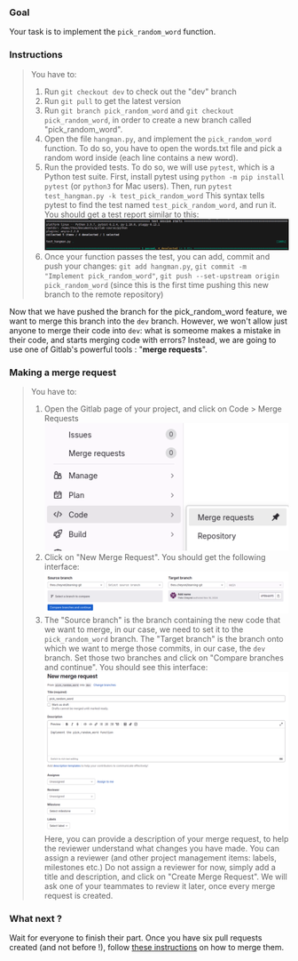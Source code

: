 ### Goal
Your task is to implement the `pick_random_word` function. 

### Instructions
> You have to:
> 1. Run `git checkout dev` to check out the "dev" branch
> 2. Run `git pull` to get the latest version
> 3. Run `git branch pick_random_word` and `git checkout pick_random_word`, in order to create a new branch called "pick_random_word".
> 4. Open the file `hangman.py`, and implement the `pick_random_word` function. To do so, you have to open the words.txt file and pick a random word inside (each line contains a new word).
> 5. Run the provided tests. To do so, we will use `pytest`, which is a Python test suite. 
First, install pytest using `python -m pip install pytest` (or `python3` for Mac users). 
Then, run `pytest test_hangman.py -k test_pick_random_word`
This syntax tells pytest to find the test named `test_pick_random_word`, and run it. You should get a test report similar to this:
> ![alt text](image-1.png)
> 6. Once your function passes the test, you can add, commit and push your changes: `git add hangman.py`, `git commit -m "Implement pick_random_word"`, `git push --set-upstream origin pick_random_word` (since this is the first time pushing this new branch to the remote repository)

Now that we have pushed the branch for the pick_random_word feature, we want to merge this branch into the `dev` branch. However, we won't allow just anyone to merge their code into `dev`: what is someome makes a mistake in their code, and starts merging code with errors? Instead, we are going to use one of Gitlab's powerful tools : "**merge requests**".

### Making a merge request
> You have to:
> 1. Open the Gitlab page of your project, and click on Code > Merge Requests
![Merge Requests button](../images/image-12.png)
> 2. Click on "New Merge Request". You should get the following interface:
![New Merge Request](image.png)
> 3. The "Source branch" is the branch containing the new code that we want to merge, in our case, we need to set it to the `pick_random_word` branch.
The "Target branch" is the branch onto which we want to merge those commits, in our case, the `dev` branch.
Set those two branches and click on "Compare branches and continue". You should see this interface:
![Creating a pull request](image-2.png)
> Here, you can provide a description of your merge request, to help the reviewer understand what changes you have made. You can assign a reviewer (and other project management items: labels, milestones etc.)
> Do not assign a reviewer for now, simply add a title and description, and click on "Create Merge Request". We will ask one of your teammates to review it later, once every merge request is created.

### What next ?
Wait for everyone to finish their part. Once you have six pull requests created (and not before !), follow [these instructions]() on how to merge them.